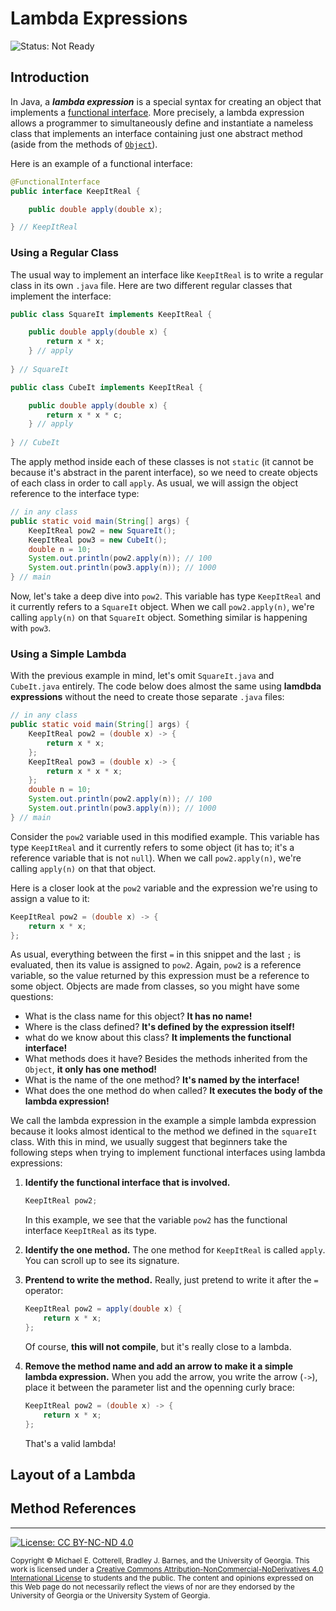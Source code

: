 # Lambda Expressions

![Status: Not Ready](https://img.shields.io/badge/Status-Not%20Ready-red.svg)

## Introduction

In Java, a __*lambda expression*__ is a special syntax for creating an object that implements
a [functional interface](https://docs.oracle.com/javase/specs/jls/se8/html/jls-9.html#jls-9.8).
More precisely, a lambda expression allows a programmer to simultaneously define and instantiate
a nameless class that implements an interface containing just one abstract method (aside from the 
methods of [`Object`](https://docs.oracle.com/javase/8/docs/api/java/lang/Object.html)).

Here is an example of a functional interface:
```java
@FunctionalInterface
public interface KeepItReal {

    public double apply(double x);

} // KeepItReal
```

### Using a Regular Class

The usual way to implement an interface like `KeepItReal` is to write a regular class in its
own `.java` file. Here are two different regular classes that implement the interface:

```java
public class SquareIt implements KeepItReal {

    public double apply(double x) {
        return x * x;
    } // apply
    
} // SquareIt
```

```java
public class CubeIt implements KeepItReal {

    public double apply(double x) {
        return x * x * c;
    } // apply
    
} // CubeIt
```

The apply method inside each of these classes is not `static` (it cannot be because
it's abstract in the parent interface), so we need to create objects of each class
in order to call `apply`. As usual, we will assign the object reference to the
interface type:

```java
// in any class
public static void main(String[] args) {
    KeepItReal pow2 = new SquareIt();
    KeepItReal pow3 = new CubeIt();
    double n = 10;
    System.out.println(pow2.apply(n)); // 100
    System.out.println(pow3.apply(n)); // 1000
} // main
```

Now, let's take a deep dive into `pow2`. This variable has type `KeepItReal` and it
currently refers to a `SquareIt` object. When we call `pow2.apply(n)`, we're calling
`apply(n)` on that `SquareIt` object. Something similar is happening with `pow3`.

### Using a Simple Lambda

With the previous example in mind, let's omit `SquareIt.java` and `CubeIt.java` entirely.
The code below does almost the same using **lamdbda expressions**
without the need to create those separate `.java` files:

```java
// in any class
public static void main(String[] args) {
    KeepItReal pow2 = (double x) -> {
        return x * x;
    };
    KeepItReal pow3 = (double x) -> {
        return x * x * x;
    };
    double n = 10;
    System.out.println(pow2.apply(n)); // 100
    System.out.println(pow3.apply(n)); // 1000
} // main
```

Consider the `pow2` variable used in this modified example. 
This variable has type `KeepItReal` and it currently refers to some object
(it has to; it's a reference variable that is not `null`). When we call 
`pow2.apply(n)`, we're calling `apply(n)` on that that object. 

Here is a closer look at the `pow2` variable and the expression we're
using to assign a value to it:

```java
KeepItReal pow2 = (double x) -> {
    return x * x;
};
```

As usual, everything between the first `=` in this snippet and the last `;` 
is evaluated, then its value is assigned to `pow2`. Again, `pow2` is a
reference variable, so the value returned by this expression must be a
reference to some object. Objects are made from classes, so you might
have some questions:
* What is the class name for this object? **It has no name!** 
* Where is the class defined? **It's defined by the expression itself!**
* what do we know about this class? **It implements the functional interface!**
* What methods does it have? Besides the methods inherited from the `Object`, **it only has one method!**
* What is the name of the one method? **It's named by the interface!**
* What does the one method do when called? **It executes the body of the lambda expression!**

We call the lambda expression in the example a simple lambda expression
because it looks almost identical to the method we defined in the `squareIt` class.
With this in mind, we usually suggest that beginners take the following
steps when trying to implement functional interfaces using lambda expressions:

1. **Identify the functional interface that is involved.**
   ```java
   KeepItReal pow2; 
   ```
   In this example, we see that the variable `pow2` has the functional interface 
   `KeepItReal` as its type.
   
2. **Identify the one method.**
   The one method for `KeepItReal` is called `apply`. You can scroll up to see
   its signature.
   
3. **Prentend to write the method.**
   Really, just pretend to write it after the `=` operator:
   ```java
   KeepItReal pow2 = apply(double x) {
       return x * x;
   }; 
   ```   
   Of course, **this will not compile**, but it's really close to a lambda.

4. **Remove the method name and add an arrow to make it a simple lambda expression.**
   When you add the arrow, you write the arrow (`->`), place it between the parameter
   list and the openning curly brace:
   ```java
   KeepItReal pow2 = (double x) -> {
       return x * x;
   }; 
   ```
   That's a valid lambda!

## Layout of a Lambda

## Method References

<hr/>

[![License: CC BY-NC-ND 4.0](https://img.shields.io/badge/License-CC%20BY--NC--ND%204.0-lightgrey.svg)](http://creativecommons.org/licenses/by-nc-nd/4.0/)

<small>
Copyright &copy; Michael E. Cotterell, Bradley J. Barnes, and the University of Georgia.
This work is licensed under a <a rel="license" href="http://creativecommons.org/licenses/by-nc-nd/4.0/">Creative Commons Attribution-NonCommercial-NoDerivatives 4.0 International License</a> to students and the public.
The content and opinions expressed on this Web page do not necessarily reflect the views of nor are they endorsed by the University of Georgia or the University System of Georgia.
</small>
